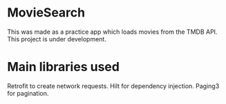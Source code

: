 # MovieSearch

This was made as a practice app which loads movies from the TMDB API. This project is under development.

# Main libraries used

Retrofit to create network requests.
Hilt for dependency injection.
Paging3 for pagination.
